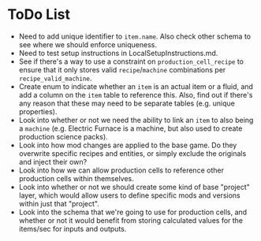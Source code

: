 ToDo  List
=====

* Need to add unique identifier to `item.name`. Also check other schema to see where we should enforce uniqueness.
* Need to test setup instructions in LocalSetupInstructions.md.
* See if there's a way to use a constraint on `production_cell_recipe` to ensure that it only stores valid `recipe`/`machine` combinations per `recipe_valid_machine`.
* Create enum to indicate whether an `item` is an actual item or a fluid, and add a column on the `item` table to reference this. Also, find out if there's any reason that these may need to be separate tables (e.g. unique properties).
* Look into whether or not we need the ability to link an `item` to also being a `machine` (e.g. Electric Furnace is a machine, but also used to create production science packs).
* Look into how mod changes are applied to the base game. Do they overwrite specific recipes and entities, or simply exclude the originals and inject their own?
* Look into how we can allow production cells to reference other production cells within themselves.
* Look into whether or not we should create some kind of base "project" layer, which would allow users to define specific mods and versions within just that "project".
* Look into the schema that we're going to use for production cells, and whether or not it would benefit from storing calculated values for the items/sec for inputs and outputs.